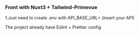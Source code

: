 ### Front with Nuxt3 + Tailwind-Primevue

1.Just need to create .env with API_BASE_URL= (insert your API)

The project already have Eslint + Prettier config
